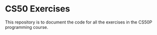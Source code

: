 # CS50 Exercises
This repository is to document the code for all the exercises in the CS50P programming course.
